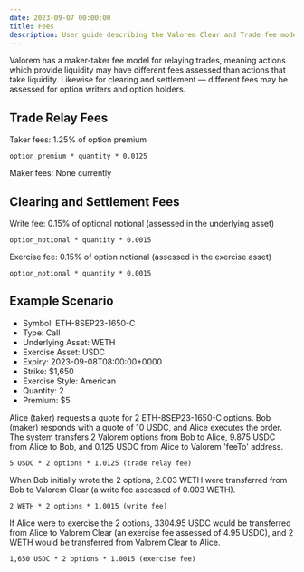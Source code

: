 ```yaml
---
date: 2023-09-07 00:00:00
title: Fees
description: User guide describing the Valorem Clear and Trade fee model.
---
```


Valorem has a maker-taker fee model for relaying trades, meaning actions which provide liquidity may have different fees assessed than actions that take liquidity. Likewise for clearing and settlement — different fees may be assessed for option writers and option holders.

## Trade Relay Fees

Taker fees: 1.25% of option premium

`option_premium * quantity * 0.0125`

Maker fees: None currently

## Clearing and Settlement Fees

Write fee: 0.15% of optional notional (assessed in the underlying asset)

`option_notional * quantity * 0.0015`

Exercise fee: 0.15% of option notional (assessed in the exercise asset)

`option_notional * quantity * 0.0015`

## Example Scenario

- Symbol: ETH-8SEP23-1650-C
- Type: Call
- Underlying Asset: WETH
- Exercise Asset: USDC
- Expiry: 2023-09-08T08:00:00+0000
- Strike: $1,650
- Exercise Style: American
- Quantity: 2
- Premium: $5

Alice (taker) requests a quote for 2 ETH-8SEP23-1650-C options. Bob (maker) responds with a quote of 10 USDC, and Alice executes the order. The system transfers 2 Valorem options from Bob to Alice, 9.875 USDC from Alice to Bob, and 0.125 USDC from Alice to Valorem 'feeTo' address.

`5 USDC * 2 options * 1.0125 (trade relay fee)`

When Bob initially wrote the 2 options, 2.003 WETH were transferred from Bob to Valorem Clear (a write fee assessed of 0.003 WETH).

`2 WETH * 2 options * 1.0015 (write fee)`

If Alice were to exercise the 2 options, 3304.95 USDC would be transferred from Alice to Valorem Clear (an exercise fee assessed of 4.95 USDC), and 2 WETH would be transferred from Valorem Clear to Alice.

`1,650 USDC * 2 options * 1.0015 (exercise fee)`
